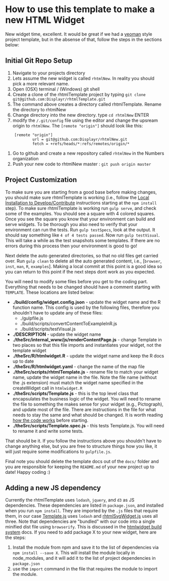 # How to use this template to make a new HTML Widget

New widget time, excellent. It would be great if we had a [yeoman](http://yeoman.io/) style project template, but in the absense of that, follow the steps in the sections below:

## Initial Git Repo Setup

1. Navigate to your projects directory
1. Lets assume the new widget is called `rhtmlNew`. In reality you should pick a more relevant name.
1. Open (OSX) terminal / (Windows) git shell
1. Create a clone of the rhtmlTemplate project by typing `git clone git@github.com:Displayr/rhtmlTemplate.git`
1. The command above creates a directory called rhtmlTemplate. Rename the directory to rhtmlNew
1. Change directory into the new directory. type `cd rhtmlNew` ENTER
1. modify the `/.git/config` file using the editor and change the upsream origin to `rhtmlNew`. The `[remote "origin"]` should look like this:

```
    [remote "origin"]
            url = git@github.com:Displayr/rhtmlNew.git
            fetch = +refs/heads/*:refs/remotes/origin/*
```

1. Go to github and create a new repository called `rhtmlNew` in the Numbers organization
1. Push your new code to rhtmlNew master : `git push origin master`

## Project Customization

To make sure you are starting from a good base before making changes, you should make sure rhtmlTemplate is working (i.e., follow the [Local Installation to Develop/Contribute](../README.md) instructions starting at the `npm install` step). To make sure rhtmlTemplate is working run `gulp serve`, and check some of the examples. You should see a square with 4 colored squares. Once you see the square you know that your environment can build and serve widgets. To be thorough you also need to verify that your environment can run the tests. Run `gulp testSpecs`, look at the output. It should say something like `4 of 4 tests passed`. Now run `gulp testVisual`. This will take a while as the test snapshots some templates. If there are no errors during this process then your environment is good to go! 

Next delete the auto generated directories, so that no old files get carried over. Run `gulp clean` to delete all the auto generated content, i.e., [`browser`, `inst`, `man`, `R`, `examples`]. Making a local commit at this point is a good idea so you can return to this point if the next steps dont work as you expected.

You will need to modify some files before you get to the coding part. Everything that needs to be changed should have a comment starting with `TEMPLATE`. These locations are listed below:

* **./build/config/widget.config.json** - update the widget name and the R function name. This config is used by the following files, therefore you shouldn't have to update any of these files:
    * ./gulpfile.js
    * ./build/scripts/convertContentToExampleInR.js
    * ./build/scripts/testVisual.js
* **./DESCRIPTION** - update the widget name
* **./theSrc/internal_www/js/renderContentPage.js** - change Template in two places so that this file imports and instantiates your widget, not the template widget
* **./theSrc/R/htmlwidget.R** - update the widget name and keep the R docs up to date
* **./theSrc/R/htmlwidget.yaml** - change the name of the map file
* **./theSrc/scripts/rhtmlTemplate.js** - rename file to match your widget name, update the widget name in the file. Note the file name (without the .js extension) must match the widget name specified in the createWidget call in `htmlwidget.R`
* **./theSrc/scripts/Template.js** - this is the top level class that encapsulates the business logic of the widget. You will need to rename the file to something the makes sense for your widget (e.g., Pictograph), and update most of the file. There are instructions in the file for what needs to stay the same and what should be changed. It is worth reading [how the code works](./how_the_code_works.md) before starting.
* **./theSrc/scripts/Template.spec.js** - this tests Template.js. You will need to rename it and write some tests.

That should be it. If you follow the instructions above you shouldn't have to change anything else, but you are free to structure things how you like, it will just require some modifications to `gulpfile.js`.

Final note you should delete the template docs out of the `docs/` folder and you are responsible for keeping the `README.md` of your new project up to date!
Happy coding :)

## Adding a new JS dependency
Currently the rhtmlTemplate uses `lodash`, `jquery`, and `d3` as JS dependencies. These dependencies are listed in `package.json`, and installed when you run `npm install`. They are imported by the `.js` files that require them, in our case [Template.js](/theSrc/scripts/Template.js) uses `lodash` and [rhtmlSvgWidget.js](/theSrc/scripts/rhtmlSvgWidget.js) uses all three. Note that dependencies are "bundled" with our code into a single minified dist file using `browserify`. This is discussed in the [htmlwidget build system](./htmlwidget_build_system.md) docs. If you need to add package X to your new widget, here are the steps:

1. Install the module from npm and save it to the list of dependencies via `npm install --save X`. This will install the module locally in node_modules, and it will add it to the list of project dependencies in `package.json`
1. use the `import` command in the file that requires the module to import the module.


